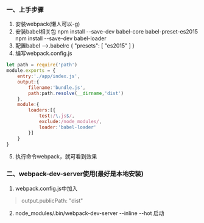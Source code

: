 ### 一、上手步骤
1. 安装webpack(懒人可以-g)
2. 安装babel相关包
npm install --save-dev babel-core babel-preset-es2015
npm install --save-dev babel-loader  
3. 配置babel ——>.babelrc
{ "presets": [ "es2015" ] }  
4. 编写webpack.config.js
```js
let path = require('path')
module.exports = {
    entry:'./app/index.js',
    output:{
        filename:'bundle.js',
        path:path.resolve(__dirname,'dist')
    },
    module:{
        loaders:[{
            test:/\.js$/,
            exclude:/node_modules/,
            loader:'babel-loader'
        }]
    }
}
```
5. 执行命令webpack，就可看到效果

### 二、webpack-dev-server使用(最好是本地安装)
1. webpack.config.js中加入
>  output.publicPath: "dist"
2. node_modules/.bin/webpack-dev-server --inline --hot 启动
